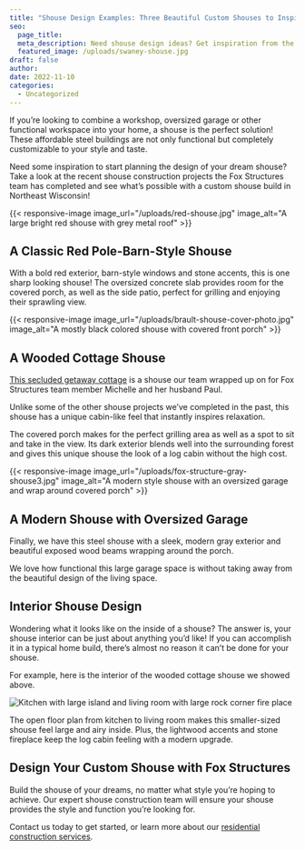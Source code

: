 ```yaml
---
title: "Shouse Design Examples: Three Beautiful Custom Shouses to Inspire You"
seo:
  page_title:
  meta_description: Need shouse design ideas? Get inspiration from the beautiful custom shouse builds we’ve completed for clients throughout Northeast Wisconsin!
  featured_image: /uploads/swaney-shouse.jpg
draft: false
author:
date: 2022-11-10
categories:
  - Uncategorized
---
```


If you’re looking to combine a workshop, oversized garage or other functional workspace into your home, a shouse is the perfect solution! These affordable steel buildings are not only functional but completely customizable to your style and taste.

Need some inspiration to start planning the design of your dream shouse? Take a look at the recent shouse construction projects the Fox Structures team has completed and see what’s possible with a custom shouse build in Northeast Wisconsin!

{{< responsive-image image_url="/uploads/red-shouse.jpg" image_alt="A large bright red shouse with grey metal roof" >}}

## A Classic Red Pole-Barn-Style Shouse
With a bold red exterior, barn-style windows and stone accents, this is one sharp looking shouse! The oversized concrete slab provides room for the covered porch, as well as the side patio, perfect for grilling and enjoying their sprawling view.

{{< responsive-image image_url="/uploads/brault-shouse-cover-photo.jpg" image_alt="A mostly black colored shouse with covered front porch" >}}

## A Wooded Cottage Shouse
[This secluded getaway cottage](/portfolio/brault-family-shouse-build/) is a shouse our team wrapped up on for Fox Structures team member Michelle and her husband Paul.

Unlike some of the other shouse projects we’ve completed in the past, this shouse has a unique cabin-like feel that instantly inspires relaxation.

The covered porch makes for the perfect grilling area as well as a spot to sit and take in the view. Its dark exterior blends well into the surrounding forest and gives this unique shouse the look of a log cabin without the high cost.

{{< responsive-image image_url="/uploads/fox-structure-gray-shouse3.jpg" image_alt="A modern style shouse with an oversized garage and wrap around covered porch" >}}

## A Modern Shouse with Oversized Garage
Finally, we have this steel shouse with a sleek, modern gray exterior and beautiful exposed wood beams wrapping around the porch.

We love how functional this large garage space is without taking away from the beautiful design of the living space.

## Interior Shouse Design
Wondering what it looks like on the inside of a shouse? The answer is, your shouse interior can be just about anything you’d like! If you can accomplish it in a typical home build, there’s almost no reason it can’t be done for your shouse.

For example, here is the interior of the wooded cottage shouse we showed above.

<img src="/uploads/brault-shouse-interior-combined-3.jpg" alt="Kitchen with large island and living room with large rock corner fire place">

The open floor plan from kitchen to living room makes this smaller-sized shouse feel large and airy inside. Plus, the lightwood accents and stone fireplace keep the log cabin feeling with a modern upgrade.

## Design Your Custom Shouse with Fox Structures
Build the shouse of your dreams, no matter what style you’re hoping to achieve. Our expert shouse construction team will ensure your shouse provides the style and function you’re looking for.

Contact us today to get started, or learn more about our [residential construction services](/construction-services/residential/).